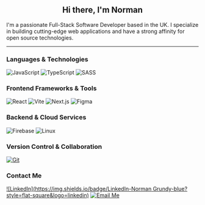 <h2 align="center">Hi there, I'm Norman</h2>

<p>I'm a passionate Full-Stack Software Developer based in the UK. I specialize in building cutting-edge web applications and have a strong affinity for open source technologies.</p>

<hr>

### Languages & Technologies
![JavaScript](https://img.shields.io/badge/JavaScript-F7DF1E?style=flat-square&logo=javascript&logoColor=black)
![TypeScript](https://img.shields.io/badge/TypeScript-007ACC?style=flat-square&logo=typescript&logoColor=white)
![SASS](https://img.shields.io/badge/SASS-CC6699?style=flat-square&logo=sass&logoColor=white)

### Frontend Frameworks & Tools
![React](https://img.shields.io/badge/React-61DAFB?style=flat-square&logo=react&logoColor=white)
![Vite](https://img.shields.io/badge/Vite-646CFF?style=flat-square&logo=vite&logoColor=white)
![Next.js](https://img.shields.io/badge/Next.js-000000?style=flat-square&logo=next.js&logoColor=white)
![Figma](https://img.shields.io/badge/Figma-F24E1E?style=flat-square&logo=figma&logoColor=white)

### Backend & Cloud Services
![Firebase](https://img.shields.io/badge/Firebase-FFCA28?style=flat-square&logo=firebase&logoColor=white)
![Linux](https://img.shields.io/badge/Linux-FCC624?style=flat-square&logo=linux&logoColor=black)

### Version Control & Collaboration
[![Git](https://img.shields.io/badge/Git-F05032?style=flat-square&logo=git&logoColor=white)](https://git-scm.com/)

### Contact Me
[![LinkedIn](https://img.shields.io/badge/LinkedIn-Norman Grundy-blue?style=flat-square&logo=linkedin)](https://www.linkedin.com/in/norman-grundy/)
[![Email Me](https://img.shields.io/badge/Email-Me-D14836?style=flat-square&logo=email&logoColor=white)](mailto:grundy.norm@gmail.com)
